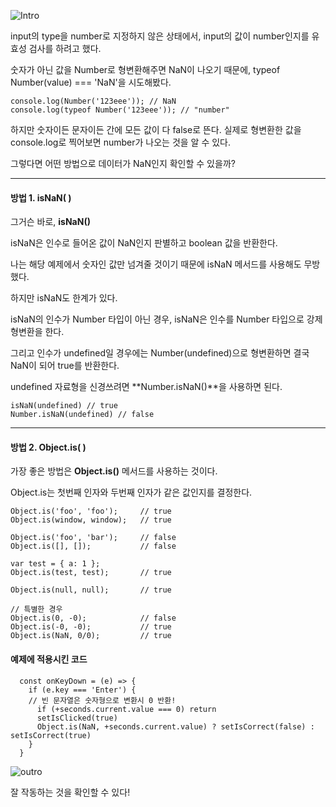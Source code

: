 ![Intro](https://img1.daumcdn.net/thumb/R1280x0/?scode=mtistory2&fname=https%3A%2F%2Fblog.kakaocdn.net%2Fdn%2FPOe5r%2Fbtr1I93J13d%2F4GcuWA5Q13shXiRwQRkxQk%2Fimg.png)

input의 type을 number로 지정하지 않은 상태에서, input의 값이 number인지를 유효성 검사를 하려고 했다.

숫자가 아닌 값을 Number로 형변환해주면 NaN이 나오기 때문에, typeof Number(value) === 'NaN'을 시도해봤다.

```
console.log(Number('123eee')); // NaN
console.log(typeof Number('123eee')); // "number"
```

하지만 숫자이든 문자이든 간에 모든 값이 다 false로 뜬다. 실제로 형변환한 값을 console.log로 찍어보면 number가 나오는 것을 알 수 있다.

그렇다면 어떤 방법으로 데이터가 NaN인지 확인할 수 있을까?

---

#### 방법 1. isNaN( )

그거슨 바로, **isNaN()**

isNaN은 인수로 들어온 값이 NaN인지 판별하고 boolean 값을 반환한다.

나는 해당 예제에서 숫자인 값만 넘겨줄 것이기 때문에 isNaN 메서드를 사용해도 무방했다.

하지만 isNaN도 한계가 있다.

isNaN의 인수가 Number 타입이 아닌 경우, isNaN은 인수를 Number 타입으로 강제 형변환을 한다.

그리고 인수가 undefined일 경우에는 Number(undefined)으로 형변환하면 결국 NaN이 되어 true를 반환한다.

undefined 자료형을 신경쓰려면 **Number.isNaN()**을 사용하면 된다.

```
isNaN(undefined) // true
Number.isNaN(undefined) // false
```

---

#### 방법 2. Object.is( )

가장 좋은 방법은 **Object.is()** 메서드를 사용하는 것이다.

Object.is는 첫번째 인자와 두번째 인자가 같은 값인지를 결정한다.

```
Object.is('foo', 'foo');     // true
Object.is(window, window);   // true

Object.is('foo', 'bar');     // false
Object.is([], []);           // false

var test = { a: 1 };
Object.is(test, test);       // true

Object.is(null, null);       // true

// 특별한 경우
Object.is(0, -0);            // false
Object.is(-0, -0);           // true
Object.is(NaN, 0/0);         // true
```

#### 예제에 적용시킨 코드

```
  const onKeyDown = (e) => {
    if (e.key === 'Enter') {
    // 빈 문자열은 숫자형으로 변환시 0 반환!
      if (+seconds.current.value === 0) return
      setIsClicked(true)
      Object.is(NaN, +seconds.current.value) ? setIsCorrect(false) : setIsCorrect(true)
    }
  }
```

![outro](https://blog.kakaocdn.net/dn/5kk15/btr1UtNDDKv/JKlTC4Okak0ltGp9K0lzkK/img.gif)

잘 작동하는 것을 확인할 수 있다!
